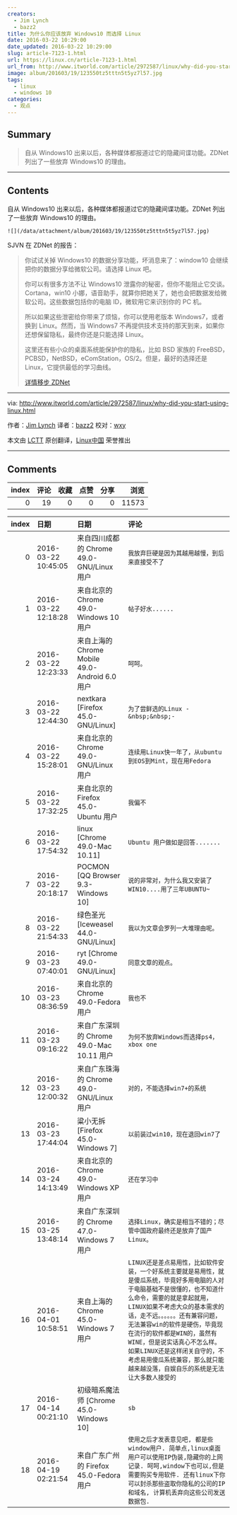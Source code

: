 ```yaml
---
creators:
  - Jim Lynch
  - bazz2
title: 为什么你应该放弃 Windows10 而选择 Linux
date: 2016-03-22 10:29:00
date_updated: 2016-03-22 10:29:00
slug: article-7123-1.html
url: https://linux.cn/article-7123-1.html
url_from: http://www.itworld.com/article/2972587/linux/why-did-you-start-using-linux.html
image: album/201603/19/123550tz5tttn5t5yz7l57.jpg
tags:
  - linux
  - windows 10
categories:
  - 观点
---
```


## Summary

> 自从 Windows10 出来以后，各种媒体都报道过它的隐藏间谍功能。ZDNet 列出了一些放弃 Windows10 的理由。

***

<!-- more -->

## Contents

自从 Windows10 出来以后，各种媒体都报道过它的隐藏间谍功能。ZDNet 列出了一些放弃 Windows10 的理由。

`![](/data/attachment/album/201603/19/123550tz5tttn5t5yz7l57.jpg)`

SJVN 在 ZDNet 的报告：

> 
> 你试试关掉 Windows10 的数据分享功能，坏消息来了：window10 会继续把你的数据分享给微软公司。请选择 Linux 吧。
> 
> 
> 你可以有很多方法不让 Windows10 泄露你的秘密，但你不能阻止它交谈。Cortana，win10 小娜，语音助手，就算你把她关了，她也会把数据发给微软公司。这些数据包括你的电脑 ID，微软用它来识别你的 PC 机。
> 
> 
> 所以如果这些泄密给你带来了烦恼，你可以使用老版本 Windows7，或者换到 Linux。然而，当 Windows7 不再提供技术支持的那天到来，如果你还想保留隐私，最终你还是只能选择 Linux。
> 
> 
> 这里还有些小众的桌面系统能保护你的隐私，比如 BSD 家族的 FreeBSD，PCBSD，NetBSD，eComStation，OS/2。但是，最好的选择还是 Linux，它提供最低的学习曲线。
> 
> 
> [详情移步 ZDNet](http://www.zdnet.com/article/sick-of-windows-spying-on-you-go-linux/)
> 
> 
> 

---

via: <http://www.itworld.com/article/2972587/linux/why-did-you-start-using-linux.html>

作者：[Jim Lynch](http://www.itworld.com/author/Jim-Lynch/) 译者：[bazz2](https://github.com/bazz2) 校对：[wxy](https://github.com/wxy)

本文由 [LCTT](https://github.com/LCTT/TranslateProject) 原创翻译，[Linux中国](https://linux.cn/) 荣誉推出

***

## Comments


|   index |   评论 |   收藏 |   点赞 |   分享 |   浏览 |
|--------:|-------:|-------:|-------:|-------:|-------:|
|       0 |     19 |      0 |      0 |      0 |  11573 |

|   index | 日期                | 日期                                           | 评论                                                                                                                                                                                                                                                                                                                                                                                                                                      |
|--------:|:--------------------|:-----------------------------------------------|:------------------------------------------------------------------------------------------------------------------------------------------------------------------------------------------------------------------------------------------------------------------------------------------------------------------------------------------------------------------------------------------------------------------------------------------|
|       0 | 2016-03-22 10:45:05 | 来自四川成都的 Chrome 49.0-GNU/Linux 用户      | `我放弃巨硬是因为其越用越慢，到后来直接受不了`                                                                                                                                                                                                                                                                                                                                                                                            |
|       1 | 2016-03-22 12:18:28 | 来自北京的 Chrome 49.0-Windows 10 用户         | `帖子好水......`                                                                                                                                                                                                                                                                                                                                                                                                                          |
|       2 | 2016-03-22 12:23:33 | 来自上海的 Chrome Mobile 49.0-Android 6.0 用户 | `呵呵。`                                                                                                                                                                                                                                                                                                                                                                                                                                  |
|       3 | 2016-03-22 12:44:30 | nextkara [Firefox 45.0-GNU/Linux]              | `为了尝鲜选的Linux -&nbsp;&nbsp;-`                                                                                                                                                                                                                                                                                                                                                                                                        |
|       4 | 2016-03-22 15:28:01 | 来自北京的 Chrome 49.0-GNU/Linux 用户          | `连续用Linux快一年了，从ubuntu到EOS到Mint，现在用Fedora`                                                                                                                                                                                                                                                                                                                                                                                  |
|       5 | 2016-03-22 17:32:25 | 来自北京的 Firefox 45.0-Ubuntu 用户            | `我偏不`                                                                                                                                                                                                                                                                                                                                                                                                                                  |
|       6 | 2016-03-22 17:54:32 | linux [Chrome 49.0-Mac 10.11]                  | `Ubuntu 用户做如是回答.......`                                                                                                                                                                                                                                                                                                                                                                                                            |
|       7 | 2016-03-22 20:18:17 | POCMON [QQ Browser 9.3-Windows 10]             | `说的非常对，为什么我又安装了WIN10....用了三年UBUNTU~`                                                                                                                                                                                                                                                                                                                                                                                    |
|       8 | 2016-03-22 21:54:33 | 绿色圣光 [Iceweasel 44.0-GNU/Linux]            | `我以为文章会罗列一大堆理由呢。`                                                                                                                                                                                                                                                                                                                                                                                                          |
|       9 | 2016-03-23 07:40:01 | ryt [Chrome 49.0-GNU/Linux]                    | `同意文章的观点。`                                                                                                                                                                                                                                                                                                                                                                                                                        |
|      10 | 2016-03-23 08:36:59 | 来自北京的 Chrome 49.0-Fedora 用户             | `我也不`                                                                                                                                                                                                                                                                                                                                                                                                                                  |
|      11 | 2016-03-23 09:16:22 | 来自广东深圳的 Chrome 49.0-Mac 10.11 用户      | `为何不放弃Windows而选择ps4，xbox one`                                                                                                                                                                                                                                                                                                                                                                                                    |
|      12 | 2016-03-23 12:00:32 | 来自广东珠海的 Chrome 49.0-GNU/Linux 用户      | `对的，不能选择win7+的系统`                                                                                                                                                                                                                                                                                                                                                                                                               |
|      13 | 2016-03-23 17:44:04 | 粱小无拆 [Firefox 45.0-Windows 7]              | `以前装过win10，现在退回win7了`                                                                                                                                                                                                                                                                                                                                                                                                           |
|      14 | 2016-03-24 14:13:49 | 来自北京的 Chrome 49.0-Windows XP 用户         | `还在学习中`                                                                                                                                                                                                                                                                                                                                                                                                                              |
|      15 | 2016-03-25 13:48:14 | 来自广东深圳的 Chrome 47.0-Windows 7 用户      | `选择Linux，确实是相当不错的；尽管中国政府最终还是放弃了国产Linux。`                                                                                                                                                                                                                                                                                                                                                                      |
|      16 | 2016-04-01 10:58:51 | 来自上海的 Chrome 45.0-Windows 7 用户          | `LINUX还是差点易用性，比如软件安装，一个好系统主要就是易用性，就是傻瓜系统，毕竟好多用电脑的人对于电脑基础不是很懂的，也不知道什么命令，需要的就是拿起就用，LINUX如果不考虑大众的基本需求的话，走不远。。。。。。还有兼容问题，无法兼容win的软件是硬伤，毕竟现在流行的软件都是WIN的，虽然有WINE，但是说实话真心不怎么样。如果LINUX还是这样闭关自守的，不考虑易用傻瓜系统兼容，那么就只能越来越没落，自娱自乐的系统是无法让大多数人接受的` |
|      17 | 2016-04-14 00:21:10 | 初级暗系魔法师 [Chrome 45.0-Windows 10]        | `sb`                                                                                                                                                                                                                                                                                                                                                                                                                                      |
|      18 | 2016-04-19 02:21:54 | 来自广东广州的 Firefox 45.0-Fedora 用户        | `使用之后才发表意见吧, 都是些window用户. 简单点,linux桌面用户可以使用IP伪装,隐藏你的上网记录. 呵呵,window下也可以,但是需要购买专用软件. 还有linux下你可以封杀那些盗取你隐私的公司的IP和域名, 计算机丢弃向这些公司发送数据包.`                                                                                                                                                                                                             |
